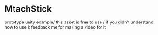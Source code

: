 # MtachStick
prototype unity example/
this asset is free to use /
if you didn't understand how to use it feedback me for making a video for it 
